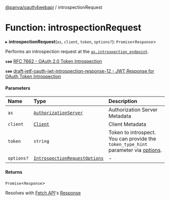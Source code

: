 [@panva/oauth4webapi](../README.md) / introspectionRequest

# Function: introspectionRequest

▸ **introspectionRequest**(`as`, `client`, `token`, `options?`): `Promise`<`Response`\>

Performs an introspection request at the
[`as.introspection_endpoint`](../interfaces/AuthorizationServer.md#introspection_endpoint).

**`see`** [RFC 7662 - OAuth 2.0 Token Introspection](https://www.rfc-editor.org/rfc/rfc7662.html#section-2)

**`see`** [draft-ietf-oauth-jwt-introspection-response-12 - JWT Response for OAuth Token Introspection](https://www.ietf.org/archive/id/draft-ietf-oauth-jwt-introspection-response-12.html#section-4)

#### Parameters

| Name | Type | Description |
| :------ | :------ | :------ |
| `as` | [`AuthorizationServer`](../interfaces/AuthorizationServer.md) | Authorization Server Metadata |
| `client` | [`Client`](../interfaces/Client.md) | Client Metadata |
| `token` | `string` | Token to introspect. You can provide the `token_type_hint` parameter via [options](../interfaces/IntrospectionRequestOptions.md#additionalparameters). |
| `options?` | [`IntrospectionRequestOptions`](../interfaces/IntrospectionRequestOptions.md) | - |

#### Returns

`Promise`<`Response`\>

Resolves with
[Fetch API](https://developer.mozilla.org/en-US/docs/Web/API/Fetch_API)'s
[Response](https://developer.mozilla.org/en-US/docs/Web/API/Response)
